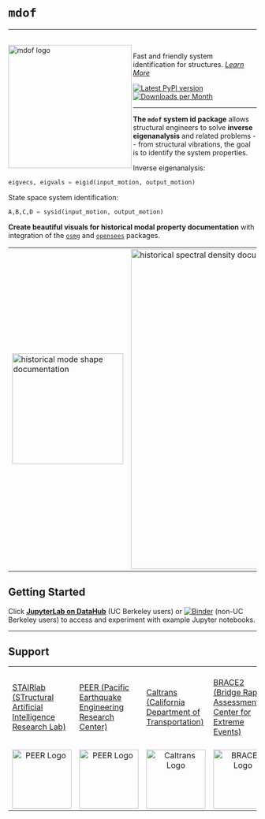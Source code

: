 # `mdof`

<hr>
<br>

<img align="left" src="https://raw.githubusercontent.com/chrystalchern/mdof/master/docs/_static/images/logos/mdof_readmefig.svg" width="250px" alt="mdof logo">

Fast and friendly system identification for structures. *[Learn More](https://chrystalchern.github.io/mdof/)*

<div style="align:center">

[![Latest PyPI version](https://img.shields.io/pypi/v/mdof?logo=pypi&style=for-the-badge)](https://pypi.python.org/pypi/mdof)
[![Downloads per Month](https://img.shields.io/pypi/dm/mdof?style=for-the-badge)]((https://pypi.python.org/pypi/mdof))

</div>

<hr>

**The `mdof` system id package** allows structural engineers to solve **inverse eigenanalysis** and related problems -- from structural vibrations, the goal is to identify the system properties.

Inverse eigenanalysis:
```python
eigvecs, eigvals = eigid(input_motion, output_motion)
```

State space system identification:
```python
A,B,C,D = sysid(input_motion, output_motion)
```

**Create beautiful visuals for historical modal property documentation** with integration of the [`osmg`](https://github.com/ioannis-vm/OpenSees_Model_Generator) and [`opensees`](https://pypi.org/project/opensees/) packages.

<table align="center">
<tr>
  <td>
  <img src="https://raw.githubusercontent.com/chrystalchern/mdof/master/docs/_static/images/gallery/LA_modes_core.png" width="225px" alt="historical mode shape documentation">
  </td>
  <td>
  <img src="https://raw.githubusercontent.com/chrystalchern/mdof/master/docs/_static/images/gallery/LA_FDD_02.png" width="650px" alt="historical spectral density documentation">
  </td>
</tr>
</table>




## Getting Started

Click [**JupyterLab on DataHub**](https://datahub.berkeley.edu/hub/user-redirect/git-pull?repo=https%3A%2F%2Fgithub.com%2Fchrystalchern%2Fmdof&urlpath=lab%2Ftree%2Fmdof%2Fnotebooks%2FREADME.ipynb&branch=master) (UC Berkeley users) or  [![Binder](https://mybinder.org/badge_logo.svg)](https://mybinder.org/v2/gh/chrystalchern/mdof/HEAD?labpath=notebooks%2FREADME.ipynb) (non-UC Berkeley users) to access and experiment with example Jupyter notebooks.

-------------------------------------------------

## Support

<table align="center">
<tr>
  <td>
    <a href="https://github.com/stairlab">
    STAIRlab (STructural Artificial Intelligence Research Lab)
    </a>
  </td>

  <td>
    <a href="https://peer.berkeley.edu">
    PEER (Pacific Earthquake Engineering Research Center)
    </a>
  </td>

  <td>
    <a href="https://dot.ca.gov/">
    Caltrans (California Department of Transportation)
    </a>
  </td>

  <td>
    <a href="https://peer.berkeley.edu">
    BRACE2 (Bridge Rapid Assessment Center for Extreme Events)
    </a>
  </td>

  <td>
    <a href="https://www.nsfgrfp.org/">
    NSF (National Science Foundation) GRFP (Graduate Research Fellowship Program)
    </a>
  </td>

</tr>

<tr>
  <td align="center">
    <a href="https://github.com/stairlab">
    <img src="https://raw.githubusercontent.com/chrystalchern/mdof/master/docs/_static/images/logos/stairlab.svg"
         alt="PEER Logo" height="120px"/>
    </a>
  </td>

  <td align="center">
    <a href="https://peer.berkeley.edu">
    <img src="https://raw.githubusercontent.com/chrystalchern/mdof/master/docs/assets/PEER_logo_old.svg"
         alt="PEER Logo" height="120px"/>
    </a>
  </td>

  <td align="center">
    <a href="https://dot.ca.gov/">
    <img src="https://raw.githubusercontent.com/claudioperez/sdof/master/docs/assets/Caltrans.svg.png"
         alt="Caltrans Logo" height="120px"/>
    </a>
  </td>

  <td align="center">
    <a href="https://peer.berkeley.edu">
    <img src="https://raw.githubusercontent.com/claudioperez/sdof/master/docs/assets/brace2_logo-new3_ungrouped.svg"
         alt="BRACE2 Logo" height="120px"/>
    </a>
  </td>

  <td align="center">
    <a href="https://www.nsfgrfp.org/">
    <img src="https://raw.githubusercontent.com/chrystalchern/mdof/master/docs/_static/images/logos/nsf_logo.jpg"
         alt="NSF Logo" height="120px"/>
    </a>
  </td>
 
</tr>
</table>
